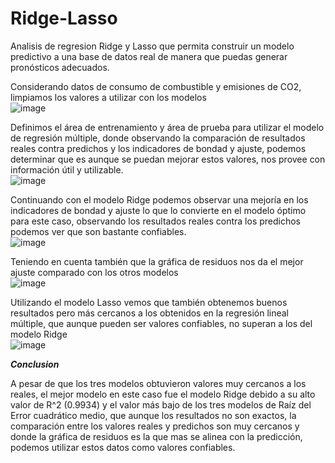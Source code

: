 # Ridge-Lasso
Analisis de regresion Ridge y Lasso que permita construir un modelo predictivo a una base de datos real de manera que puedas generar pronósticos adecuados.

Considerando datos de consumo de combustible y emisiones de CO2, limpiamos los valores a utilizar con los modelos
<br>![image](https://github.com/user-attachments/assets/0a3b3530-a1e6-4b64-bc16-cc5ec9a035ba)

Definimos el área de entrenamiento y área de prueba para utilizar el modelo de regresión múltiple, donde observando la comparación de resultados reales contra predichos y los indicadores de bondad y ajuste, podemos determinar que es aunque se puedan mejorar estos valores, nos provee con información útil y utilizable.
<br>![image](https://github.com/user-attachments/assets/d0c34821-682b-425d-abf9-874249687dcd)

Continuando con el modelo Ridge podemos observar una mejoría en los indicadores de bondad y ajuste lo que lo convierte en el modelo óptimo para este caso, observando los resultados reales contra los predichos podemos ver que son bastante confiables.
<br>![image](https://github.com/user-attachments/assets/9729bb0a-b039-4f61-b6b7-2c0e4a161211)

Teniendo en cuenta también que la gráfica de residuos nos da el mejor ajuste comparado con los otros modelos
<br>![image](https://github.com/user-attachments/assets/8bcabe5d-443f-4f9c-a4d8-707dd593ccb8)

Utilizando el modelo Lasso vemos que también obtenemos buenos resultados pero más cercanos a los obtenidos en la regresión lineal múltiple, que aunque pueden ser valores confiables, no superan a los del modelo Ridge
<br>![image](https://github.com/user-attachments/assets/efd5cfe7-9a21-420c-9653-d5877cd4c21f)

***Conclusion***

A pesar de que los tres modelos obtuvieron valores muy cercanos a los reales, el mejor modelo en este caso fue el modelo Ridge debido a su alto valor de R^2 (0.9934) y el valor más bajo de los tres modelos de Raíz del Error cuadrático medio, que aunque los resultados no son exactos, la comparación entre los valores reales y predichos son muy cercanos y donde la gráfica de residuos es la que mas se alinea con la predicción, podemos utilizar estos datos como valores confiables. 
